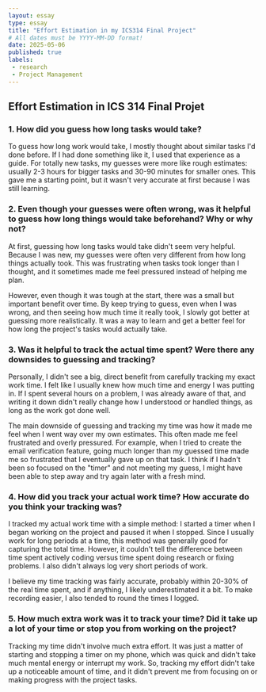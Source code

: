 ```yaml
---
layout: essay  
type: essay  
title: "Effort Estimation in my ICS314 Final Project"  
# All dates must be YYYY-MM-DD format!  
date: 2025-05-06
published: true
labels:  
 - research  
 - Project Management
---
```


## Effort Estimation in ICS 314 Final Projet

### 1. How did you guess how long tasks would take?

To guess how long work would take, I mostly thought about similar tasks I'd done before. If I had done something like it, I used that experience as a guide. For totally new tasks, my guesses were more like rough estimates: usually 2-3 hours for bigger tasks and 30-90 minutes for smaller ones. This gave me a starting point, but it wasn't very accurate at first because I was still learning.

### 2. Even though your guesses were often wrong, was it helpful to guess how long things would take beforehand? Why or why not?

At first, guessing how long tasks would take didn't seem very helpful. Because I was new, my guesses were often very different from how long things actually took. This was frustrating when tasks took longer than I thought, and it sometimes made me feel pressured instead of helping me plan.

However, even though it was tough at the start, there was a small but important benefit over time. By keep trying to guess, even when I was wrong, and then seeing how much time it really took, I slowly got better at guessing more realistically. It was a way to learn and get a better feel for how long the project's tasks would actually take.

### 3. Was it helpful to track the actual time spent? Were there any downsides to guessing and tracking?

Personally, I didn't see a big, direct benefit from carefully tracking my exact work time. I felt like I usually knew how much time and energy I was putting in. If I spent several hours on a problem, I was already aware of that, and writing it down didn't really change how I understood or handled things, as long as the work got done well.

The main downside of guessing and tracking my time was how it made me feel when I went way over my own estimates. This often made me feel frustrated and overly pressured. For example, when I tried to create the email verification feature, going much longer than my guessed time made me so frustrated that I eventually gave up on that task. I think if I hadn't been so focused on the "timer" and not meeting my guess, I might have been able to step away and try again later with a fresh mind.

### 4. How did you track your actual work time? How accurate do you think your tracking was?

I tracked my actual work time with a simple method: I started a timer when I began working on the project and paused it when I stopped. Since I usually work for long periods at a time, this method was generally good for capturing the total time. However, it couldn't tell the difference between time spent actively coding versus time spent doing research or fixing problems. I also didn't always log very short periods of work.

I believe my time tracking was fairly accurate, probably within 20-30% of the real time spent, and if anything, I likely underestimated it a bit. To make recording easier, I also tended to round the times I logged.

### 5. How much extra work was it to track your time? Did it take up a lot of your time or stop you from working on the project?

Tracking my time didn't involve much extra effort. It was just a matter of starting and stopping a timer on my phone, which was quick and didn't take much mental energy or interrupt my work. So, tracking my effort didn't take up a noticeable amount of time, and it didn't prevent me from focusing on or making progress with the project tasks.


